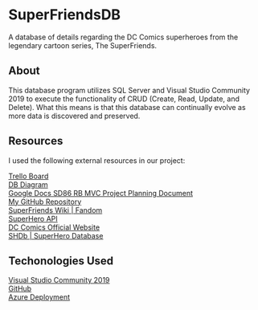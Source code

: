 # SuperFriendsDB
A database of details regarding the DC Comics superheroes from the legendary cartoon series, The SuperFriends.

## About
This database program utilizes SQL Server and Visual Studio Community 2019 to execute the functionality of CRUD (Create, Read, Update, and Delete).  What this means is that this database can continually evolve as more data is discovered and preserved.

## Resources
I used the following external resources in our project:  
  
[Trello Board](https://trello.com/b/dLjmhFd8/superfriends-database)  
[DB Diagram](https://dbdiagram.io/d/60d4d36cdd6a5971481e6f72)  
[Google Docs SD86 RB MVC Project Planning Document](https://docs.google.com/document/d/1P9xcuBhwry0Omy8LstR8p0I9CNw1NSQDvJc9yPKMKFw)  
[My GitHub Repository](https://github.com/FredMacSWDev/SuperFriendsDB)   
[SuperFriends Wiki | Fandom](https://superfriends.fandom.com/wiki/Super_Friends_Wiki)  
[SuperHero API](https://superheroapi.com/)  
[DC Comics Official Website](https://www.dccomics.com/)  
[SHDb | SuperHero Database](https://www.superherodb.com/)  

## Techonologies Used
[Visual Studio Community 2019](https://visualstudio.microsoft.com/downloads/)  
[GitHub](https://github.com/)  
[Azure Deployment](https://superfriendsdb.azurewebsites.net)  
